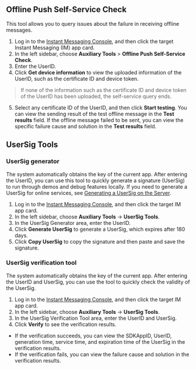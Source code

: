 ## Offline Push Self-Service Check

This tool allows you to query issues about the failure in receiving offline messages.

1. Log in to the [Instant Messaging Console](https://console.cloud.tencent.com/im), and then click the target Instant Messaging (IM) app card.
2. In the left sidebar, choose **Auxiliary Tools** > **Offline Push Self-Service Check**.
3. Enter the UserID.
4. Click **Get device information** to view the uploaded information of the UserID, such as the certificate ID and device token.
 >If none of the information such as the certificate ID and device token of the UserID has been uploaded, the self-service query ends.
 >
5. Select any certificate ID of the UserID, and then click **Start testing**. You can view the sending result of the test offline message in the **Test results** field.
 If the offline message failed to be sent, you can view the specific failure cause and solution in the **Test results** field.
## UserSig Tools
### UserSig generator
The system automatically obtains the key of the current app. After entering the UserID, you can use this tool to quickly generate a signature (UserSig) to run through demos and debug features locally. If you need to generate a UserSig for online services, see [Generating a UserSig on the Server](https://intl.cloud.tencent.com/document/product/1047/34385).

1. Log in to the [Instant Messaging Console](https://console.cloud.tencent.com/im), and then click the target IM app card.
2. In the left sidebar, choose **Auxiliary Tools** -> **UserSig Tools**.
3. In the UserSig Generator area, enter the UserID.
4. Click **Generate UserSig** to generate a UserSig, which expires after 180 days.
5. Click **Copy UserSig** to copy the signature and then paste and save the signature.

### UserSig verification tool
The system automatically obtains the key of the current app. After entering the UserID and UserSig, you can use the tool to quickly check the validity of the UserSig.

1. Log in to the [Instant Messaging Console](https://console.cloud.tencent.com/im), and then click the target IM app card.
2. In the left sidebar, choose **Auxiliary Tools** -> **UserSig Tools**.
3. In the UserSig Verification Tool area, enter the UserID and UserSig.
4. Click **Verify** to see the verification results.
 - If the verification succeeds, you can view the SDKAppID, UserID, generation time, service time, and expiration time of the UserSig in the verification results.
 - If the verification fails, you can view the failure cause and solution in the verification results.
    

